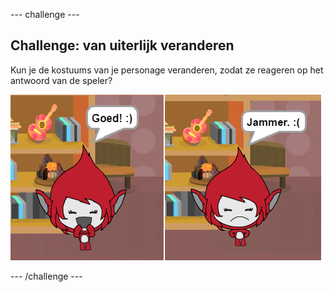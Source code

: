 --- challenge ---

## Challenge: van uiterlijk veranderen

Kun je de kostuums van je personage veranderen, zodat ze reageren op het antwoord van de speler?

![screenshot](images/brain-costume.png)

--- /challenge ---